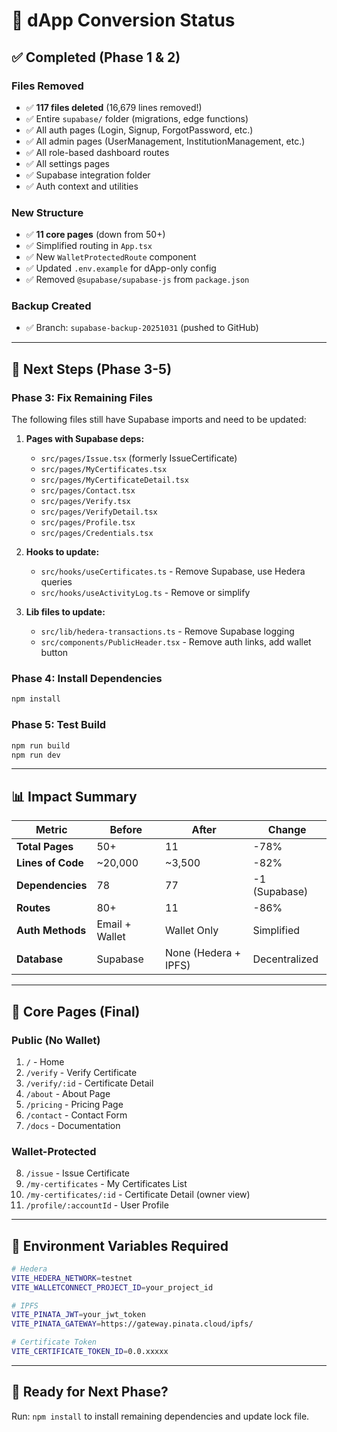 # 🎉 dApp Conversion Status

## ✅ Completed (Phase 1 & 2)

### Files Removed
- ✅ **117 files deleted** (16,679 lines removed!)
- ✅ Entire `supabase/` folder (migrations, edge functions)
- ✅ All auth pages (Login, Signup, ForgotPassword, etc.)
- ✅ All admin pages (UserManagement, InstitutionManagement, etc.)
- ✅ All role-based dashboard routes
- ✅ All settings pages
- ✅ Supabase integration folder
- ✅ Auth context and utilities

### New Structure
- ✅ **11 core pages** (down from 50+)
- ✅ Simplified routing in `App.tsx`
- ✅ New `WalletProtectedRoute` component
- ✅ Updated `.env.example` for dApp-only config
- ✅ Removed `@supabase/supabase-js` from `package.json`

### Backup Created
- ✅ Branch: `supabase-backup-20251031` (pushed to GitHub)

---

## 🚧 Next Steps (Phase 3-5)

### Phase 3: Fix Remaining Files
The following files still have Supabase imports and need to be updated:

1. **Pages with Supabase deps:**
   - `src/pages/Issue.tsx` (formerly IssueCertificate)
   - `src/pages/MyCertificates.tsx`
   - `src/pages/MyCertificateDetail.tsx`
   - `src/pages/Contact.tsx`
   - `src/pages/Verify.tsx`
   - `src/pages/VerifyDetail.tsx`
   - `src/pages/Profile.tsx`
   - `src/pages/Credentials.tsx`

2. **Hooks to update:**
   - `src/hooks/useCertificates.ts` - Remove Supabase, use Hedera queries
   - `src/hooks/useActivityLog.ts` - Remove or simplify

3. **Lib files to update:**
   - `src/lib/hedera-transactions.ts` - Remove Supabase logging
   - `src/components/PublicHeader.tsx` - Remove auth links, add wallet button

### Phase 4: Install Dependencies
```bash
npm install
```

### Phase 5: Test Build
```bash
npm run build
npm run dev
```

---

## 📊 Impact Summary

| Metric | Before | After | Change |
|--------|--------|-------|--------|
| **Total Pages** | 50+ | 11 | -78% |
| **Lines of Code** | ~20,000 | ~3,500 | -82% |
| **Dependencies** | 78 | 77 | -1 (Supabase) |
| **Routes** | 80+ | 11 | -86% |
| **Auth Methods** | Email + Wallet | Wallet Only | Simplified |
| **Database** | Supabase | None (Hedera + IPFS) | Decentralized |

---

## 🎯 Core Pages (Final)

### Public (No Wallet)
1. `/` - Home
2. `/verify` - Verify Certificate
3. `/verify/:id` - Certificate Detail
4. `/about` - About Page
5. `/pricing` - Pricing Page
6. `/contact` - Contact Form
7. `/docs` - Documentation

### Wallet-Protected
8. `/issue` - Issue Certificate
9. `/my-certificates` - My Certificates List
10. `/my-certificates/:id` - Certificate Detail (owner view)
11. `/profile/:accountId` - User Profile

---

## 🔧 Environment Variables Required

```bash
# Hedera
VITE_HEDERA_NETWORK=testnet
VITE_WALLETCONNECT_PROJECT_ID=your_project_id

# IPFS
VITE_PINATA_JWT=your_jwt_token
VITE_PINATA_GATEWAY=https://gateway.pinata.cloud/ipfs/

# Certificate Token
VITE_CERTIFICATE_TOKEN_ID=0.0.xxxxx
```

---

## 🚀 Ready for Next Phase?

Run: `npm install` to install remaining dependencies and update lock file.
